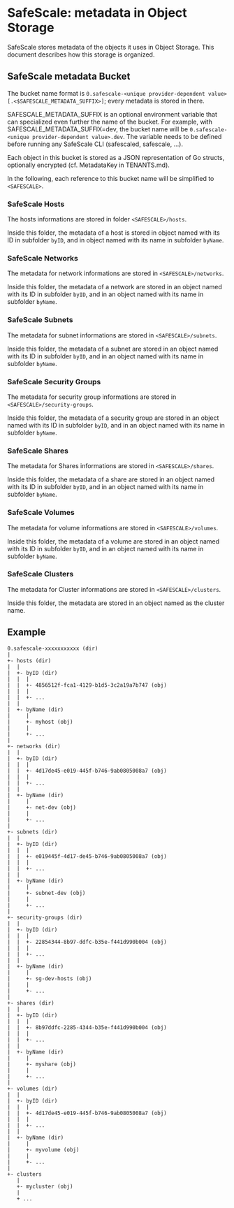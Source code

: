 # SafeScale: metadata in Object Storage

SafeScale stores metadata of the objects it uses in Object Storage. This document describes how this storage is organized.

## SafeScale metadata Bucket

The bucket name format is ``0.safescale-<unique provider-dependent value>[.<$SAFESCALE_METADATA_SUFFIX>]``; every metadata is stored in there.

SAFESCALE_METADATA_SUFFIX is an optional environment variable that can specialized even further the name of the bucket.
For example, with SAFESCALE_METADATA_SUFFIX=dev, the bucket name will be `0.safescale-<unique provider-dependent value>.dev`.
The variable needs to be defined before running any SafeScale CLI (safescaled, safescale, ...).

Each object in this bucket is stored as a JSON representation of Go structs, optionally encrypted (cf. MetadataKey in TENANTS.md).

In the following, each reference to this bucket name will be simplified to `<SAFESCALE>`.

### SafeScale Hosts

The hosts informations are stored in folder `<SAFESCALE>/hosts`.

Inside this folder, the metadata of a host is stored in object named with its ID in subfolder ``byID``,
and in object named with its name in subfolder ``byName``.

### SafeScale Networks

The metadata for network informations are stored in `<SAFESCALE>/networks`.

Inside this folder, the metadata of a network are stored in an object named with its ID in subfolder ``byID``,
and in an object named with its name in subfolder ``byName``.

### SafeScale Subnets

The metadata for subnet informations are stored in `<SAFESCALE>/subnets`.

Inside this folder, the metadata of a subnet are stored in an object named with its ID in subfolder ``byID``,
and in an object named with its name in subfolder ``byName``.

### SafeScale Security Groups

The metadata for security group  informations are stored in `<SAFESCALE>/security-groups`.

Inside this folder, the metadata of a security group are stored in an object named with its ID in subfolder ``byID``,
and in an object named with its name in subfolder ``byName``.

### SafeScale Shares

The metadata for Shares informations are stored in `<SAFESCALE>/shares`.

Inside this folder, the metadata of a share are stored in an object named with its ID in subfolder `byID`,
and in an object named with its name in subfolder `byName`.

### SafeScale Volumes

The metadata for volume informations are stored in `<SAFESCALE>/volumes`.

Inside this folder, the metadata of a volume are stored in an object named with its ID in subfolder `byID`,
and in an object named with its name in subfolder `byName`.

### SafeScale Clusters

The metadata for Cluster informations are stored in `<SAFESCALE>/clusters`.

Inside this folder, the metadata are stored in an object named as the cluster name.

## Example

```shell
0.safescale-xxxxxxxxxxx (dir)
|
+- hosts (dir)
|  |
|  +- byID (dir)
|  |  |
|  |  +- 4856512f-fca1-4129-b1d5-3c2a19a7b747 (obj)
|  |  |
|  |  +- ...
|  |
|  +- byName (dir)
|     |
|     +- myhost (obj)
|     |
|     +- ...
|
+- networks (dir)
|  |
|  +- byID (dir)
|  |  |
|  |  +- 4d17de45-e019-445f-b746-9ab0805008a7 (obj)
|  |  |
|  |  +- ...
|  |
|  +- byName (dir)
|     |
|     +- net-dev (obj)
|     |
|     +- ...
|
+- subnets (dir)
|  |
|  +- byID (dir)
|  |  |
|  |  +- e019445f-4d17-de45-b746-9ab0805008a7 (obj)
|  |  |
|  |  +- ...
|  |
|  +- byName (dir)
|     |
|     +- subnet-dev (obj)
|     |
|     +- ...
|
+- security-groups (dir)
|  |
|  +- byID (dir)
|  |  |
|  |  +- 22854344-8b97-ddfc-b35e-f441d990b004 (obj)
|  |  |
|  |  +- ...
|  |
|  +- byName (dir)
|     |
|     +- sg-dev-hosts (obj)
|     |
|     +- ...
|
+- shares (dir)
|  |
|  +- byID (dir)
|  |  |
|  |  +- 8b97ddfc-2285-4344-b35e-f441d990b004 (obj)
|  |  |
|  |  +- ...
|  |
|  +- byName (dir)
|     |
|     +- myshare (obj)
|     |
|     +- ...
|
+- volumes (dir)
|  |
|  +- byID (dir)
|  |  |
|  |  +- 4d17de45-e019-445f-b746-9ab0805008a7 (obj)
|  |  |
|  |  +- ...
|  |
|  +- byName (dir)
|     |
|     +- myvolume (obj)
|     |
|     +- ...
|
+- clusters
   |
   +- mycluster (obj)
   |
   + ...
   ```
